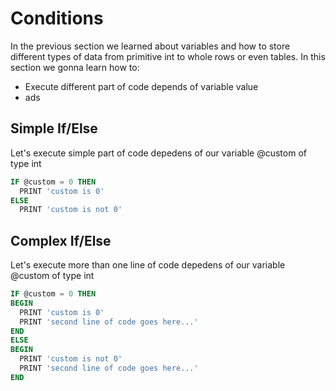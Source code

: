 # Conditions
In the previous section we learned about variables and how to store different types of data from primitive int to whole rows or even tables.
In this section we gonna learn how to:
* Execute different part of code depends of variable value
* ads

## Simple If/Else
Let's execute simple part of code depedens of our variable @custom of type int
```sql
IF @custom = 0 THEN
  PRINT 'custom is 0'
ELSE
  PRINT 'custom is not 0'
```

## Complex If/Else
Let's execute more than one line of code depedens of our variable @custom of type int
```sql
IF @custom = 0 THEN
BEGIN
  PRINT 'custom is 0'
  PRINT 'second line of code goes here...'
END
ELSE
BEGIN
  PRINT 'custom is not 0'
  PRINT 'second line of code goes here...'
END
```
